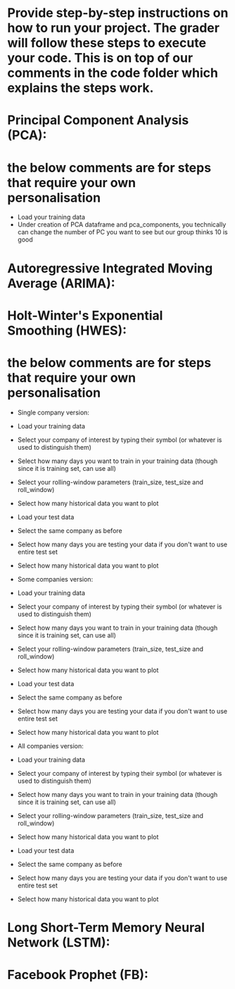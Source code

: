 # Provide step-by-step instructions on how to run your project. The grader will follow these steps to execute your code. This is on top of our comments in the code folder which explains the steps work.
# Principal Component Analysis (PCA):
# the below comments are for steps that require your own personalisation
- Load your training data
- Under creation of PCA dataframe and pca_components, you technically can change the number of PC you want to see but our group thinks 10 is good

# Autoregressive Integrated Moving Average (ARIMA):

# Holt-Winter's Exponential Smoothing (HWES):
# the below comments are for steps that require your own personalisation
- Single company version:
- Load your training data
- Select your company of interest by typing their symbol (or whatever is used to distinguish them)
- Select how many days you want to train in your training data (though since it is training set, can use all)
- Select your rolling-window parameters (train_size, test_size and roll_window)
- Select how many historical data you want to plot
- Load your test data
- Select the same company as before
- Select how many days you are testing your data if you don't want to use entire test set
- Select how many historical data you want to plot

- Some companies version:
- Load your training data
- Select your company of interest by typing their symbol (or whatever is used to distinguish them)
- Select how many days you want to train in your training data (though since it is training set, can use all)
- Select your rolling-window parameters (train_size, test_size and roll_window)
- Select how many historical data you want to plot
- Load your test data
- Select the same company as before
- Select how many days you are testing your data if you don't want to use entire test set
- Select how many historical data you want to plot

- All companies version:
- Load your training data
- Select your company of interest by typing their symbol (or whatever is used to distinguish them)
- Select how many days you want to train in your training data (though since it is training set, can use all)
- Select your rolling-window parameters (train_size, test_size and roll_window)
- Select how many historical data you want to plot
- Load your test data
- Select the same company as before
- Select how many days you are testing your data if you don't want to use entire test set
- Select how many historical data you want to plot

# Long Short-Term Memory Neural Network (LSTM):

# Facebook Prophet (FB):
